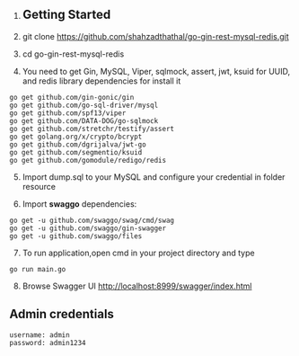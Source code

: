 1. ## Getting Started

2. git clone https://github.com/shahzadthathal/go-gin-rest-mysql-redis.git

3. cd  go-gin-rest-mysql-redis

4. You need to get Gin, MySQL, Viper, sqlmock, assert, jwt, ksuid for UUID, and redis library dependencies for install it
```
go get github.com/gin-gonic/gin
go get github.com/go-sql-driver/mysql
go get github.com/spf13/viper
go get github.com/DATA-DOG/go-sqlmock
go get github.com/stretchr/testify/assert
go get golang.org/x/crypto/bcrypt
go get github.com/dgrijalva/jwt-go
go get github.com/segmentio/ksuid
go get github.com/gomodule/redigo/redis
```

5. Import dump.sql to your MySQL and configure your credential in folder resource


6. Import __swaggo__ dependencies:
```
go get -u github.com/swaggo/swag/cmd/swag
go get -u github.com/swaggo/gin-swagger
go get -u github.com/swaggo/files
```

7. To run application,open cmd in your project directory and type
```
go run main.go
```


8.  Browse Swagger UI [http://localhost:8999/swagger/index.html](http://localhost:8999/swagger/index.html)

## Admin credentials
```
username: admin
password: admin1234
```